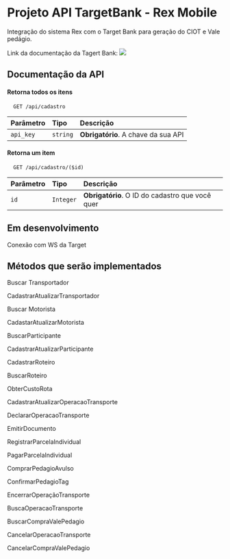 
# Projeto API TargetBank - Rex Mobile

Integração do sistema Rex com o Target Bank para geração do CIOT e Vale pedágio.

Link da documentação da Tagert Bank:
![](https://targetbank.atlassian.net/wiki/spaces/DOC/pages/402194481/1-+WS+2.0+Frete+Ambientes)

## Documentação da API

#### Retorna todos os itens

```http
  GET /api/cadastro
```

| Parâmetro   | Tipo       | Descrição                           |
| :---------- | :--------- | :---------------------------------- |
| `api_key` | `string` | **Obrigatório**. A chave da sua API |

#### Retorna um item

```http
  GET /api/cadastro/($id)
```

| Parâmetro   | Tipo       | Descrição                                   |
| :---------- | :--------- | :------------------------------------------ |
| `id`      | `Integer` | **Obrigatório**. O ID do cadastro que você quer |

## Em desenvolvimento

Conexão com WS da Target


## Métodos que serão implementados
Buscar Transportador

CadastrarAtualizarTransportador

Buscar Motorista

CadastarAtualizarMotorista

BuscarParticipante

CadastrarAtualizarParticipante

CadastrarRoteiro

BuscarRoteiro

ObterCustoRota

CadastrarAtualizarOperacaoTransporte

DeclararOperacaoTransporte

EmitirDocumento

RegistrarParcelaIndividual

PagarParcelaIndividual

ComprarPedagioAvulso

ConfirmarPedagioTag

EncerrarOperaçãoTransporte

BuscaOperacaoTransporte

BuscarCompraValePedagio

CancelarOperacaoTransporte

CancelarCompraValePedagio
